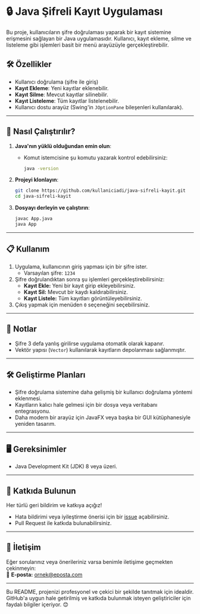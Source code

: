 
# 🔒 **Java Şifreli Kayıt Uygulaması**  

Bu proje, kullanıcıların şifre doğrulaması yaparak bir kayıt sistemine erişmesini sağlayan bir Java uygulamasıdır. Kullanıcı, kayıt ekleme, silme ve listeleme gibi işlemleri basit bir menü arayüzüyle gerçekleştirebilir.  

## 🛠️ **Özellikler**
- Kullanıcı doğrulama (şifre ile giriş)
- **Kayıt Ekleme**: Yeni kayıtlar eklenebilir.
- **Kayıt Silme**: Mevcut kayıtlar silinebilir.
- **Kayıt Listeleme**: Tüm kayıtlar listelenebilir.
- Kullanıcı dostu arayüz (Swing'in `JOptionPane` bileşenleri kullanılarak).

---

## 🚀 **Nasıl Çalıştırılır?**

1. **Java'nın yüklü olduğundan emin olun**:  
   - Komut istemcisine şu komutu yazarak kontrol edebilirsiniz:  
     ```bash
     java -version
     ```

2. **Projeyi klonlayın**:  
   ```bash
   git clone https://github.com/kullaniciadi/java-sifreli-kayit.git
   cd java-sifreli-kayit
   ```

3. **Dosyayı derleyin ve çalıştırın**:  
   ```bash
   javac App.java
   java App
   ```

---

## 📋 **Kullanım**
1. Uygulama, kullanıcının giriş yapması için bir şifre ister.
   - Varsayılan şifre: `1234`
2. Şifre doğrulandıktan sonra şu işlemleri gerçekleştirebilirsiniz:
   - **Kayıt Ekle:** Yeni bir kayıt girip ekleyebilirsiniz.
   - **Kayıt Sil:** Mevcut bir kaydı kaldırabilirsiniz.
   - **Kayıt Listele:** Tüm kayıtları görüntüleyebilirsiniz.
3. Çıkış yapmak için menüden `0` seçeneğini seçebilirsiniz.

---

## 📌 **Notlar**
- Şifre 3 defa yanlış girilirse uygulama otomatik olarak kapanır.
- Vektör yapısı (`Vector`) kullanılarak kayıtların depolanması sağlanmıştır.

---

## 🛠️ **Geliştirme Planları**
- Şifre doğrulama sistemine daha gelişmiş bir kullanıcı doğrulama yöntemi eklenmesi.
- Kayıtların kalıcı hale gelmesi için bir dosya veya veritabanı entegrasyonu.
- Daha modern bir arayüz için JavaFX veya başka bir GUI kütüphanesiyle yeniden tasarım.

---

## 🖥️ **Gereksinimler**
- Java Development Kit (JDK) 8 veya üzeri.

---

## 🤝 **Katkıda Bulunun**
Her türlü geri bildirim ve katkıya açığız!  
- Hata bildirimi veya iyileştirme önerisi için bir [issue](https://github.com/kullaniciadi/java-sifreli-kayit/issues) açabilirsiniz.  
- Pull Request ile katkıda bulunabilirsiniz.

---

## 📧 **İletişim**  
Eğer sorularınız veya önerileriniz varsa benimle iletişime geçmekten çekinmeyin:  
📩 **E-posta:** ornek@eposta.com  

--- 

Bu README, projenizi profesyonel ve çekici bir şekilde tanıtmak için idealdir. GitHub'a uygun hale getirilmiş ve katkıda bulunmak isteyen geliştiriciler için faydalı bilgiler içeriyor. 😊
